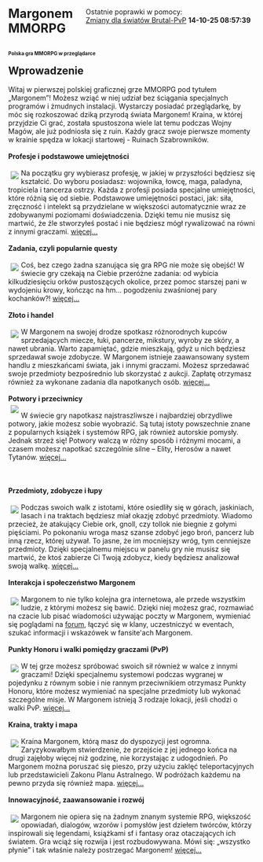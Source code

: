 <a name="gora"></a><style>#title {display:none}</style><br>
<div style="float:right; margin:10px">Ostatnie poprawki w pomocy:<br><div><a href="/index/view,311">Zmiany dla światów Brutal-PvP</a>&nbsp;<strong class="moment-js" data-date="Tue, 14 Oct 2025 08:57:39 +0000">14-10-25 08:57:39</strong></div></div><br>
<h1 style="font-size:25px; margin-top:-10px">Margonem MMORPG<br><br>
<small style="font-size:10px;">Polska gra MMORPG w przeglądarce</small></h1><h2 style="margin-top:0px">Wprowadzenie</h2>Witaj w pierwszej polskiej graficznej grze MMORPG pod tytułem „Margonem”! Możesz wziąć w niej udział bez ściągania specjalnych programów i żmudnych instalacji. Wystarczy posiadać przeglądarkę, by móc się rozkoszować dziką przyrodą świata Margonem! Kraina, w której przyjdzie Ci grać, została spustoszona wiele lat temu podczas Wojny Magów, ale już podniosła się z ruin. Każdy gracz swoje pierwsze momenty w krainie spędza w lokacji startowej - Ruinach Szabrowników. <br>
<br>
<b>Profesje i podstawowe umiejętności</b> <br>
<br>
<div style="float:left; margin:5px"><img src="https://micc.garmory-cdn.cloud/obrazki/npc/bur/dont_use.gif"></div>Na początku gry wybierasz profesję, w jakiej w przyszłości będziesz się kształcić. Do wyboru posiadasz: wojownika, łowcę, maga, paladyna, tropiciela i tancerza ostrzy. Każda z profesji posiada specjalne umiejętności, które różnią się od siebie. Podstawowe umiejętności postaci, jak: siła, zręczność i intelekt są przydzielane w większości automatycznie wraz ze zdobywanymi poziomami doświadczenia. Dzięki temu nie musisz się martwić, że źle stworzyłeś postać i nie będziesz mógł rywalizować na równi z innymi graczami. <a href="http://pomoc.margonem.pl/index/view,342">więcej...</a> <br>
<br>
<b>Zadania, czyli popularnie questy</b> <br>
<br>
<div style="float:left; margin:5px"><img src="https://micc.garmory-cdn.cloud/obrazki/itemy/pap/zwoj_nieb.gif"></div>Coś, bez czego żadna szanująca się gra RPG nie może się obejść! W świecie gry czekają na Ciebie przeróżne zadania: od wybicia kilkudziesięciu orków pustoszących okolice, przez pomoc starszej pani w wydojeniu krowy, kończąc na hm... pogodzeniu zwaśnionej pary kochanków?! <a href="http://pomoc.margonem.pl/index/view,201">więcej...</a> <br>
<br>
<b>Złoto i handel</b> <br>
<br>
<div style="float:left; margin:5px"><img src="https://micc.garmory-cdn.cloud/obrazki/itemy/zlo/tuz103.gif"></div>W Margonem na swojej drodze spotkasz różnorodnych kupców sprzedających miecze, łuki, pancerze, mikstury, wyroby ze skóry, a nawet ubrania. Warto zapamiętać, gdzie mieszkają, gdyż u nich będziesz sprzedawał swoje zdobycze. W Margonem istnieje zaawansowany system handlu z mieszkańcami świata, jak i innymi graczami. Możesz sprzedawać swoje przedmioty bezpośrednio lub skorzystać z aukcji. Zapłatę otrzymasz również za wykonane zadania dla napotkanych osób. <a href="http://pomoc.margonem.pl/index/view,202">więcej...</a> <br>
<br>
<b>Potwory i przeciwnicy</b> <br>
<div style="float:left; margin:5px"><img src="https://micc.garmory-cdn.cloud/obrazki/npc/pot/pajak10-b.gif"></div><br>W świecie gry napotkasz najstraszliwsze i najbardziej obrzydliwe potwory, jakie możesz sobie wyobrazić. Są tutaj istoty powszechnie znane z popularnych książek i systemów RPG, jak również autorskie pomysły. Jednak strzeż się! Potwory walczą w różny sposób i różnymi mocami, a czasem możesz napotkać szczególnie silne – Elity, Herosów a nawet Tytanów. <a href="http://pomoc.margonem.pl/index/view,205">więcej...</a> <br>
<br>
<br>
<br>
<b>Przedmioty, zdobycze i łupy</b> <br>
<br>
<div style="float:left; margin:5px"><img src="https://micc.garmory-cdn.cloud/obrazki/itemy/mie/tuz041.gif"></div>Podczas swoich walk z istotami, które osiedliły się w górach, jaskiniach, lasach i na traktach będziesz miał okazję zdobyć przedmioty. Wiadomo przecież, że atakujący Ciebie ork, gnoll, czy tollok nie biegnie z gołymi pięściami. Po pokonaniu wroga masz szanse zdobyć jego broń, pancerz lub inną rzecz, której używał. To jasne, że im mocniejszy wróg, tym cenniejsze przedmioty. Dzięki specjalnemu miejscu w panelu gry nie musisz się martwić, że ktoś zabierze Ci Twoją zdobycz, kiedy będziesz analizował swoją walkę. <a href="http://pomoc.margonem.pl/index/view,206">więcej...</a> <br>
<br>
<b>Interakcja i społeczeństwo Margonem</b> <br>
<br>
<div style="float:left; margin:5px"><img src="https://micc.garmory-cdn.cloud/obrazki/itemy/que/zebatki.gif"></div>Margonem to nie tylko kolejna gra internetowa, ale przede wszystkim ludzie, z którymi możesz się bawić. Dzięki niej możesz grać, rozmawiać na czacie lub pisać wiadomości używając poczty w Margonem, wymieniać się poglądami na <a href="https://forum.margonem.pl/index.php?task=forum">forum</a>, łączyć się w klany, uczestniczyć w eventach, szukać informacji i wskazówek w fansite'ach Margonem.<br>
<br>
<b>Punkty Honoru i walki pomiędzy graczami (PvP)</b> <br>
<br>
<div style="float:left; margin:5px"><img src="https://micc.garmory-cdn.cloud/obrazki/itemy/tar/mah_tarcza1.gif"></div>W tej grze możesz spróbować swoich sił również w walce z innymi graczami! Dzięki specjalnemu systemowi podczas wygranej w pojedynku z równym sobie i nie rannym przeciwnikiem otrzymasz Punkty Honoru, które możesz wymieniać na specjalne przedmioty lub wykonać szczególne misje. W Margonem istnieją 3 rodzaje lokacji, jeśli chodzi o walki PvP. <a href="http://pomoc.margonem.pl/index/view,207">więcej...</a> <br>
<br>
<b>Kraina, trakty i mapa</b> <br>
<br>
<div style="float:left; margin:5px"><img src="https://micc.garmory-cdn.cloud/obrazki/itemy/neu/kh-mapa01.gif"></div>Kraina Margonem, którą masz do dyspozycji jest ogromna. Zaryzykowałbym stwierdzenie, że przejście z jej jednego końca na drugi zajęłoby więcej niż godzinę, nie korzystając z udogodnień. Po Margonem można poruszać się pieszo, przy użyciu zaklęć teleportacyjnych lub przedstawicieli Zakonu Planu Astralnego. W podróżach każdemu na pewno przyda się również mapa. <a href="http://pomoc.margonem.pl/index/view,208">więcej...</a> <br>
<br>
<b>Innowacyjność, zaawansowanie i rozwój</b> <br>
<br>
<div style="float:left; margin:5px"><img src="https://micc.garmory-cdn.cloud/obrazki/itemy/neu/tuz-klucz8.gif"></div>Margonem nie opiera się na żadnym znanym systemie RPG, większość opowiadań, dialogów, wzorów i pomysłów jest dziełem twórców, którzy inspirowali się legendami, książkami sf i fantasy oraz otaczających ich światem. Gra wciąż się rozwija i jest rozbudowywana. Mówi się: „wszystko płynie” i tak właśnie należy postrzegać Margonem! <a href="http://pomoc.margonem.pl/index/view,209">więcej...</a> <br>
<br>
